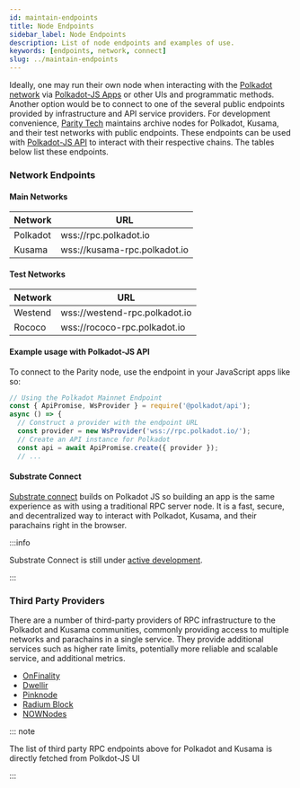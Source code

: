 ```yaml
---
id: maintain-endpoints
title: Node Endpoints
sidebar_label: Node Endpoints
description: List of node endpoints and examples of use.
keywords: [endpoints, network, connect]
slug: ../maintain-endpoints
---
```


Ideally, one may run their own node when interacting with the
[Polkadot network](https://polkadot.network/) via [Polkadot-JS Apps](https://polkadot.js.org/apps/)
or other UIs and programmatic methods. Another option would be to connect to one of the several
public endpoints provided by infrastructure and API service providers. For development convenience,
[Parity Tech](https://www.parity.io/) maintains archive nodes for Polkadot, Kusama, and their test
networks with public endpoints. These endpoints can be used with
[Polkadot-JS API](https://polkadot.js.org/docs/api) to interact with their respective chains. The
tables below list these endpoints.

### Network Endpoints

#### Main Networks

| Network  | URL                          |
| -------- | ---------------------------- |
| Polkadot | wss://rpc.polkadot.io        |
| Kusama   | wss://kusama-rpc.polkadot.io |

#### Test Networks

| Network | URL                           |
| ------- | ----------------------------- |
| Westend | wss://westend-rpc.polkadot.io |
| Rococo  | wss://rococo-rpc.polkadot.io  |

#### Example usage with Polkadot-JS API

To connect to the Parity node, use the endpoint in your JavaScript apps like so:

```javascript {5}
// Using the Polkadot Mainnet Endpoint
const { ApiPromise, WsProvider } = require('@polkadot/api');
async () => {
  // Construct a provider with the endpoint URL
  const provider = new WsProvider('wss://rpc.polkadot.io/');
  // Create an API instance for Polkadot
  const api = await ApiPromise.create({ provider });
  // ...
```

#### Substrate Connect

[Substrate connect](https://substrate.io/developers/substrate-connect/) builds on Polkadot JS so
building an app is the same experience as with using a traditional RPC server node. It is a fast,
secure, and decentralized way to interact with Polkadot, Kusama, and their parachains right in the
browser.

:::info

Substrate Connect is still under
[active development](https://github.com/paritytech/substrate-connect).

:::

### Third Party Providers

There are a number of third-party providers of RPC infrastructure to the Polkadot and Kusama
communities, commonly providing access to multiple networks and parachains in a single service. They
provide additional services such as higher rate limits, potentially more reliable and scalable
service, and additional metrics.

- [OnFinality](https://onfinality.io)
- [Dwellir](https://dwellir.com)
- [Pinknode](https://pinknode.io)
- [Radium Block](https://radiumblock.io)
- [NOWNodes](https://nownodes.io/nodes/polkadot-dot)

::: note

The list of third party RPC endpoints above for Polkadot and Kusama is directly fetched from
Polkdot-JS UI

:::
